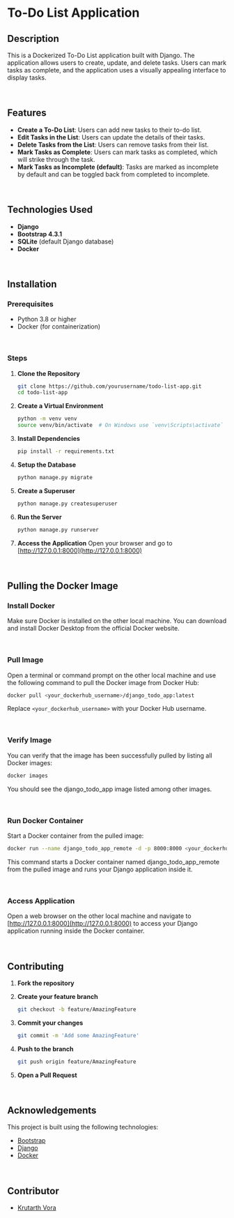 # To-Do List Application

## Description
This is a Dockerized To-Do List application built with Django. The application allows users to create, update, and delete tasks. Users can mark tasks as complete, and the application uses a visually appealing interface to display tasks.

<br>

## Features
- **Create a To-Do List**: Users can add new tasks to their to-do list.
- **Edit Tasks in the List**: Users can update the details of their tasks.
- **Delete Tasks from the List**: Users can remove tasks from their list.
- **Mark Tasks as Complete**: Users can mark tasks as completed, which will strike through the task.
- **Mark Tasks as Incomplete (default)**: Tasks are marked as incomplete by default and can be toggled back from completed to incomplete.

<br>

## Technologies Used
- **Django**
- **Bootstrap 4.3.1**
- **SQLite** (default Django database)
- **Docker**

<br>

## Installation

### Prerequisites
- Python 3.8 or higher
- Docker (for containerization)

<br>

### Steps

1. **Clone the Repository**

    ```bash
    git clone https://github.com/yourusername/todo-list-app.git
    cd todo-list-app
    ```


2. **Create a Virtual Environment**

    ```bash   
    python -m venv venv
    source venv/bin/activate  # On Windows use `venv\Scripts\activate`
    ```


3. **Install Dependencies**

    ```bash   
    pip install -r requirements.txt
    ```


4. **Setup the Database**

    ```bash   
    python manage.py migrate
    ```


5. **Create a Superuser**

    ```bash   
    python manage.py createsuperuser
    ```


6. **Run the Server**

    ```bash   
    python manage.py runserver
    ```


7. **Access the Application**
    Open your browser and go to [http://127.0.0.1:8000](http://127.0.0.1:8000)

<br>

## Pulling the Docker Image

### Install Docker
Make sure Docker is installed on the other local machine. You can download and install Docker Desktop from the official Docker website.

<br>

### Pull Image
Open a terminal or command prompt on the other local machine and use the following command to pull the Docker image from Docker Hub:

```bash
docker pull <your_dockerhub_username>/django_todo_app:latest
```
Replace `<your_dockerhub_username>` with your Docker Hub username.

<br>

### Verify Image
You can verify that the image has been successfully pulled by listing all Docker images:

```bash
docker images
```
You should see the django_todo_app image listed among other images.

<br>

### Run Docker Container
Start a Docker container from the pulled image:

```bash
docker run --name django_todo_app_remote -d -p 8000:8000 <your_dockerhub_username>/django_todo_app:latest
```
This command starts a Docker container named django_todo_app_remote from the pulled image and runs your Django application inside it.

<br>

### Access Application

Open a web browser on the other local machine and navigate to [http://127.0.0.1:8000](http://127.0.0.1:8000) to access your Django application running inside the Docker container.

<br>

## Contributing

1. **Fork the repository**

2. **Create your feature branch**

    ```bash
    git checkout -b feature/AmazingFeature
    ```

3. **Commit your changes**

    ```bash
    git commit -m 'Add some AmazingFeature'
    ```

4. **Push to the branch**

    ```bash
    git push origin feature/AmazingFeature
    ```

5. **Open a Pull Request**

<br>

## Acknowledgements

This project is built using the following technologies:

- [Bootstrap](https://getbootstrap.com/)
- [Django](https://www.djangoproject.com/)
- [Docker](https://www.docker.com/)

<br> 

## Contributor 

- [Krutarth Vora](https://github.com/ksv1112)

<br>
